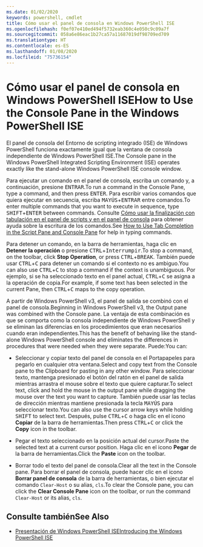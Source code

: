 ```yaml
---
ms.date: 01/02/2020
keywords: powershell, cmdlet
title: Cómo usar el panel de consola en Windows PowerShell ISE
ms.openlocfilehash: f0ef07e410ed494f5732eab360c4e050c9c09a7f
ms.sourcegitcommit: 058a6e86eac1b27ca57a11687019df98709ed709
ms.translationtype: HT
ms.contentlocale: es-ES
ms.lasthandoff: 01/08/2020
ms.locfileid: "75736154"
---
```

# <a name="how-to-use-the-console-pane-in-the-windows-powershell-ise"></a><span data-ttu-id="a845e-103">Cómo usar el panel de consola en Windows PowerShell ISE</span><span class="sxs-lookup"><span data-stu-id="a845e-103">How to Use the Console Pane in the Windows PowerShell ISE</span></span>

<span data-ttu-id="a845e-104">El panel de consola del Entorno de scripting integrado (ISE) de Windows PowerShell funciona exactamente igual que la ventana de consola independiente de Windows PowerShell ISE.</span><span class="sxs-lookup"><span data-stu-id="a845e-104">The Console pane in the Windows PowerShell Integrated Scripting Environment (ISE) operates exactly like the stand-alone Windows PowerShell ISE console window.</span></span>

<span data-ttu-id="a845e-105">Para ejecutar un comando en el panel de consola, escriba un comando y, a continuación, presione <kbd>ENTRAR</kbd>.</span><span class="sxs-lookup"><span data-stu-id="a845e-105">To run a command in the Console Pane, type a command, and then press <kbd>ENTER</kbd>.</span></span> <span data-ttu-id="a845e-106">Para escribir varios comandos que quiera ejecutar en secuencia, escriba <kbd>MAYÚS</kbd>+<kbd>ENTRAR</kbd> entre comandos.</span><span class="sxs-lookup"><span data-stu-id="a845e-106">To enter multiple commands that you want to execute in sequence, type <kbd>SHIFT</kbd>+<kbd>ENTER</kbd> between commands.</span></span> <span data-ttu-id="a845e-107">Consulte [Cómo usar la finalización con tabulación en el panel de scripts y en el panel de consola](How-to-Use-Tab-Completion-in-the-Script-Pane-and-Console-Pane.md) para obtener ayuda sobre la escritura de los comandos.</span><span class="sxs-lookup"><span data-stu-id="a845e-107">See [How to Use Tab Completion in the Script Pane and Console Pane](How-to-Use-Tab-Completion-in-the-Script-Pane-and-Console-Pane.md) for help in typing commands.</span></span>

<span data-ttu-id="a845e-108">Para detener un comando, en la barra de herramientas, haga clic en **Detener la operación** o presione <kbd>CTRL</kbd>+<kbd>Interrumpir</kbd>.</span><span class="sxs-lookup"><span data-stu-id="a845e-108">To stop a command, on the toolbar, click **Stop Operation**, or press <kbd>CTRL</kbd>+<kbd>BREAK</kbd>.</span></span> <span data-ttu-id="a845e-109">También puede usar <kbd>CTRL</kbd>+<kbd>C</kbd> para detener un comando si el contexto no es ambiguo.</span><span class="sxs-lookup"><span data-stu-id="a845e-109">You can also use <kbd>CTRL</kbd>+<kbd>C</kbd> to stop a command if the context is unambiguous.</span></span> <span data-ttu-id="a845e-110">Por ejemplo, si se ha seleccionado texto en el panel actual, <kbd>CTRL</kbd>+<kbd>C</kbd> se asigna a la operación de copia.</span><span class="sxs-lookup"><span data-stu-id="a845e-110">For example, if some text has been selected in the current Pane, then <kbd>CTRL</kbd>+<kbd>C</kbd> maps to the copy operation.</span></span>

<span data-ttu-id="a845e-111">A partir de Windows PowerShell v3, el panel de salida se combinó con el panel de consola.</span><span class="sxs-lookup"><span data-stu-id="a845e-111">Beginning in Windows PowerShell v3, the Output pane was combined with the Console pane.</span></span> <span data-ttu-id="a845e-112">La ventaja de esta combinación es que se comporta como la consola independiente de Windows PowerShell y se eliminan las diferencias en los procedimientos que eran necesarios cuando eran independientes.</span><span class="sxs-lookup"><span data-stu-id="a845e-112">This has the benefit of behaving like the stand-alone Windows PowerShell console and eliminates the differences in procedures that were needed when they were separate.</span></span> <span data-ttu-id="a845e-113">Puede:</span><span class="sxs-lookup"><span data-stu-id="a845e-113">You can:</span></span>

- <span data-ttu-id="a845e-114">Seleccionar y copiar texto del panel de consola en el Portapapeles para pegarlo en cualquier otra ventana.</span><span class="sxs-lookup"><span data-stu-id="a845e-114">Select and copy text from the Console pane to the Clipboard for pasting in any other window.</span></span> <span data-ttu-id="a845e-115">Para seleccionar texto, mantenga presionado el botón del ratón en el panel de salida mientras arrastra el mouse sobre el texto que quiere capturar.</span><span class="sxs-lookup"><span data-stu-id="a845e-115">To select text, click and hold the mouse in the output pane while dragging the mouse over the text you want to capture.</span></span> <span data-ttu-id="a845e-116">También puede usar las teclas de dirección mientras mantiene presionada la tecla <kbd>MAYÚS</kbd> para seleccionar texto.</span><span class="sxs-lookup"><span data-stu-id="a845e-116">You can also use the cursor arrow keys while holding <kbd>SHIFT</kbd> to select text.</span></span> <span data-ttu-id="a845e-117">Después, pulse <kbd>CTRL</kbd>+<kbd>C</kbd> o haga clic en el icono **Copiar** de la barra de herramientas.</span><span class="sxs-lookup"><span data-stu-id="a845e-117">Then press <kbd>CTRL</kbd>+<kbd>C</kbd> or click the **Copy** icon in the toolbar.</span></span>

- <span data-ttu-id="a845e-118">Pegar el texto seleccionado en la posición actual del cursor.</span><span class="sxs-lookup"><span data-stu-id="a845e-118">Paste the selected text at a current cursor position.</span></span> <span data-ttu-id="a845e-119">Haga clic en el icono **Pegar** de la barra de herramientas.</span><span class="sxs-lookup"><span data-stu-id="a845e-119">Click the **Paste** icon on the toolbar.</span></span>

- <span data-ttu-id="a845e-120">Borrar todo el texto del panel de consola.</span><span class="sxs-lookup"><span data-stu-id="a845e-120">Clear all the text in the Console pane.</span></span> <span data-ttu-id="a845e-121">Para borrar el panel de consola, puede hacer clic en el icono **Borrar panel de consola** de la barra de herramientas, o bien ejecutar el comando `Clear-Host` o su alias, `cls`.</span><span class="sxs-lookup"><span data-stu-id="a845e-121">To clear the Console pane, you can click the **Clear Console Pane** icon on the toolbar, or run the command `Clear-Host` or its alias, `cls`.</span></span>

## <a name="see-also"></a><span data-ttu-id="a845e-122">Consulte también</span><span class="sxs-lookup"><span data-stu-id="a845e-122">See Also</span></span>

- [<span data-ttu-id="a845e-123">Presentación de Windows PowerShell ISE</span><span class="sxs-lookup"><span data-stu-id="a845e-123">Introducing the Windows PowerShell ISE</span></span>](Introducing-the-Windows-PowerShell-ISE.md)
